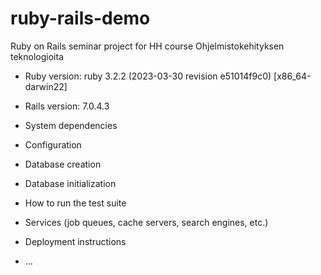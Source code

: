 # ruby-rails-demo

Ruby on Rails seminar project for HH course Ohjelmistokehityksen teknologioita

- Ruby version: ruby 3.2.2 (2023-03-30 revision e51014f9c0) [x86_64-darwin22]

- Rails version: 7.0.4.3

- System dependencies

- Configuration

- Database creation

- Database initialization

- How to run the test suite

- Services (job queues, cache servers, search engines, etc.)

- Deployment instructions

- ...
